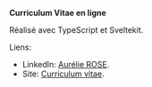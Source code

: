 **Curriculum Vitae en ligne**

Réalisé avec TypeScript et Sveltekit. 

Liens: 
- LinkedIn: [Aurélie ROSE](https://www.linkedin.com/in/aur%C3%A9lie-rose-045a08259/). 
- Site: [Curriculum vitae](https://yelllenr.github.io/AR/). 



